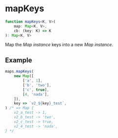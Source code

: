 # mapKeys

```ts
function mapKeys<K, V>(
    map: Map<K, V>,
    cb: (key: K) => K
): Map<K, V>
```

Map the _Map instance_ keys into a new _Map instance_.

## Example

```ts
maps.mapKeys(
    new Map([
        ['a', 1],
        ['b', 'two'],
        ['c', true],
        [4, 'nada'],
    ]),
    key => `v2_${key}_test`,
) /* => Map {
    v2_a_test -> 1,
    v2_b_test -> 'two',
    v2_c_test -> true,
    v2_4_test -> 'nada',
} */
```
